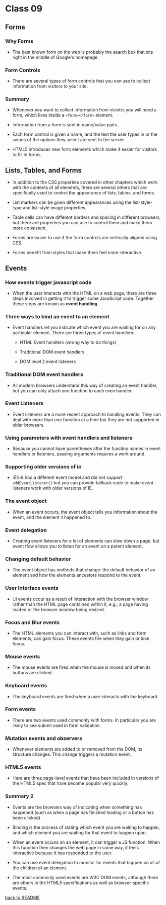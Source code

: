 # Class 09

## Forms

### Why Forms

- The best known form on the web is probably the search box that sits right in the middle of Google's homepage.

### Form Controls

- There are several types of form controls that you can use to collect information from visitors to your site.

### Summary

- Whenever you want to collect information from visiotrs you will need a form, which lives inside a `<form></form>` element.

- Information from a form is sent in name/value pairs.

- Each form control is given a name, and the text the user types in or the values of the options they select are sent to the server.

- HTML5 introduces new form elements which make it easier for visitors to fill in forms.

## Lists, Tables, and Forms

- In addition to the CSS properties covered in other chapters which work with the contents of all elements, there are several others that are specifically used to control the appearance of lists, tables, and forms.

- List markers can be given different appearances using the list-style-type and list-style image properties.

- Table cells can have different borders and spacing in different browsers, but there are properties you can use to control them and make them more consistent.

- Forms are easier to use if the form controls are vertically aligned using CSS.

- Forms benefit from styles that make them feel more interactive.

## Events

### How events trigger javascript code

- When the user interacts with the HTML on a web page, there are three steps involved in getting it to trigger some JavaScript code. Together these steps are known as __event handling__.

### Three ways to bind an event to an element

- Event handlers let you indicate which event you are waiting for on any particular element. There are three types of event handlers:

  - HTML Event handlers (wrong way to do things)

  - Traditional DOM event handlers

  - DOM level 2 event listeners

### Traditional DOM event handlers

- All modern browsers understand this way of creating an event handler, but you can only attach one function to each even handler.

### Event Listeners

- Event listeners are a more recent approach to handling events. They can deal with more than one function at a time but they are not supported in older browsers.

### Using parameters with event handlers and listeners

- Because you cannot have parentheses after the functino names in event handlers or listeners, passing arguments requires a work around.

### Supporting older versions of ie

- IE5-8 had a different event model and did not support `addEventListener()` but you can provide fallback code to make event listeners work with older versions of IE.

### The event object

- When an event occurs, the event object tells you information about the event, and the element it happened to.

### Event delegation

- Creating event listeners for a lot of elements can slow down a page, but event flow allows you to listen for an event on a parent element.

### Changing default behavior

- The event object has methods that change: the default behavior of an element and how the elements ancestors respond to the event.

### User Interface events

- UI events occur as a result of interaction with the browser window rather than the HTML page contained within it, e.g., a page having loaded or the browser window being resized.

### Focus and Blur events

- The HTML elements you can interact with, such as links and form elements, can gain focus. These events fire when they gain or lose focus.

### Mouse events

- The mouse events are fired when the mouse is moved and when its buttons are clicked

### Keyboard events

- The keyboard events are fired when a user interacts with the keyboard.

### Form events

- There are two events used commonly with forms. In particular you are likely to see submit used in form validation.

### Mutation events and observers

- Whenever elements are added to or removed from the DOM, its structure changes. This change triggers a mutation event.

### HTML5 events

- Here are three page-level events that have been included in versions of the HTML5 spec that have become popular very quickly.

### Summary 2

- Events are the browsers way of indicating when something has happened (such as when a page has finished loading or a button has been clicked).

- Binding is the process of stating which event you are waiting to happen, and which element you are waiting for that event to happen upon.

- When an event occurs on an element, it can trigger a JS function. When this function then changes the web page in some way, it feels interactive because it has responded to the user.

- You can use event delegation to monitor for events that happen on all of the children of an element.

- The most commonly used events are W3C DOM events, although there are others in the HTML5 specifications as well as browser-specific events.

[back to README](../README.md)
